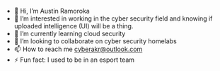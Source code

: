 - 👋 Hi, I’m Austin Ramoroka
- 👀 I’m interested in working in the cyber security field and knowing if uploaded intelligence (UI) will be a thing.
- 🌱 I’m currently learning cloud security
- 💞️ I’m looking to collaborate on cyber security homelabs
- 📫 How to reach me cyberakr@outlook.com
- ⚡ Fun fact: I used to be in an esport team

<!---
Cyberakr21/Cyberakr21 is a ✨ special ✨ repository because its `README.md` (this file) appears on your GitHub profile.
You can click the Preview link to take a look at your changes.
--->
